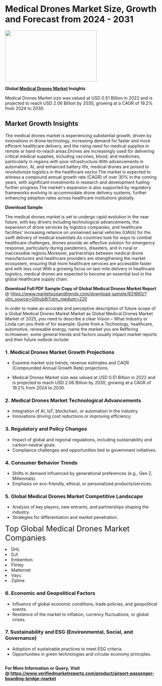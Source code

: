 <H1>Medical Drones Market Size, Growth and Forecast from 2024 - 2031</H1><img class="aligncenter size-medium wp-image-584254" src="https://thirdeyenews.in/wp-content/uploads/2024/09/Global-Market-Research-300x168.jpeg" alt="" width="300" height="168" /><p><strong>Global&nbsp;<a href="https://www.marketsizeandtrends.com/download-sample/831660/?utm_source=Github8j?utm_medium=220">Medical Drones Market</a> Insights</strong></p><p>Medical Drones Market size was valued at USD 0.51 Billion in 2022 and is projected to reach USD 2.06 Billion by 2030, growing at a CAGR of 19.2% from 2024 to 2030.</p><p><h2>Market Growth Insights</h2> <p>The medical drones market is experiencing substantial growth, driven by innovations in drone technology, increasing demand for faster and more efficient healthcare delivery, and the rising need for medical supplies in remote or hard-to-reach areas.Drones are increasingly used for delivering critical medical supplies, including vaccines, blood, and medicines, particularly in regions with poor infrastructure.With advancements in automation, AI, and enhanced battery life, medical drones are poised to revolutionize logistics in the healthcare sector.The market is expected to witness a compound annual growth rate (CAGR) of over 30% in the coming years, with significant investments in research and development fueling further progress.The market's expansion is also supported by regulatory frameworks evolving to accommodate drone delivery systems, further enhancing adoption rates across healthcare institutions globally.</p> <p><strong>Download Sample</strong></p> <p>The medical drones market is set to undergo rapid evolution in the near future, with key drivers including technological advancements, the expansion of drone services by logistics companies, and healthcare facilities' increasing reliance on unmanned aerial vehicles (UAVs) for the swift delivery of medical essentials.As countries look for ways to combat healthcare challenges, drones provide an effective solution for emergency response, particularly during pandemics, disasters, and in rural or inaccessible regions.Moreover, partnerships between medical drone manufacturers and healthcare providers are strengthening the market ecosystem, ensuring that more healthcare services are accessible faster and with less cost.With a growing focus on last-mile delivery in healthcare logistics, medical drones are expected to become an essential tool in the global healthcare supply chain.</p> <p><span class=""><strong>Download Full PDF Sample Copy of Global Medical Drones Market Report</strong> @ <a href="https://www.marketsizeandtrends.com/download-sample/831660/?utm_source=Github8j?utm_medium=220" target="_blank">https://www.marketsizeandtrends.com/download-sample/831660/?utm_source=Github8j?utm_medium=220</a></span></p><p>In order to make an accurate and perceptive description of future scope of a Global&nbsp;Medical Drones Market Market as Global&nbsp;Medical Drones Market Market of 2025, you need to describe a clear Vision &ndash; What Industry or Linda can you think of for example: Quote from a Technology, healthcare, automotive, renewable energy, name the market you are Reffering to.However, some general trends and factors usually impact market reports and their future outlook include:</p><h3>1.&nbsp;<strong>Medical Drones Market Growth Projections</strong></h3><ul><li>Examine market size trends, revenue estimates and CAGR (Compounded Annual Growth Rate) projections.</li><li><p>Medical Drones Market size was valued at USD 0.51 Billion in 2022 and is projected to reach USD 2.06 Billion by 2030, growing at a CAGR of 19.2% from 2024 to 2030.</p></li></ul><h3>2.&nbsp;<strong>Medical Drones Market Technological Advancements</strong></h3><ul><li>Integration of AI, IoT, blockchain, or automation in the industry.</li><li>Innovations driving cost reductions or improving efficiency.</li></ul><h3>3.&nbsp;<strong>Regulatory and Policy Changes</strong></h3><ul><li>Impact of global and regional regulations, including sustainability and carbon-neutral goals.</li><li>Compliance challenges and opportunities tied to government initiatives.</li></ul><h3>4.&nbsp;<strong>Consumer Behavior Trends</strong></h3><ul><li>Shifts in demand influenced by generational preferences (e.g., Gen Z, Millennials).</li><li>Emphasis on eco-friendly, ethical, or personalized products/services.</li></ul><h3>5.&nbsp;<strong>Global Medical Drones Market Competitive Landscape</strong></h3><ul><li>Analysis of key players, new entrants, and partnerships shaping the industry.</li><li>Strategies for differentiation and market penetration.</li></ul><p data-pm-slice="1 1 []"><span style="color: inherit; font-family: inherit; font-size: 25px;">Top Global Medical Drones Market Companies</span></p><div class="" data-test-id=""><p><li>DHL</li><li> DJI</li><li> Embention</li><li> Flirtey</li><li> Matternet</li><li> Vayu</li><li> Zipline</li></p></div><h3>6.&nbsp;<strong>Economic and Geopolitical Factors</strong></h3><ul><li>Influence of global economic conditions, trade policies, and geopolitical events.</li><li>Resilience of the market to inflation, currency fluctuations, or global crises.</li></ul><h3>7.&nbsp;<strong>Sustainability and ESG (Environmental, Social, and Governance)</strong></h3><ul><li>Adoption of sustainable practices to meet ESG criteria.</li><li>Opportunities in green technologies and circular economy principles.</li></ul><h2><strong style="font-size: 14px;">For More Information or Query, Visit @&nbsp;</strong><a style="background-color: #ffffff; font-size: 14px;" href="https://www.marketsizeandtrends.com/report/medical-drones-market/" target="_blank">https://www.verifiedmarketreports.com/product/airport-passenger-boarding-bridge-market</a></h2>